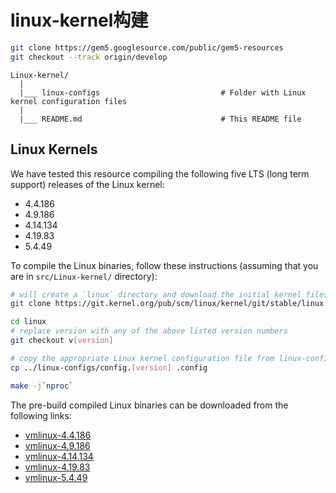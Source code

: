 
# linux-kernel构建

```bash
git clone https://gem5.googlesource.com/public/gem5-resources
git checkout --track origin/develop
```

```
Linux-kernel/
  |
  |___ linux-configs                           # Folder with Linux kernel configuration files
  |
  |___ README.md                               # This README file
```

## Linux Kernels

We have tested this resource compiling the following five LTS (long term support) releases of the Linux kernel:

- 4.4.186
- 4.9.186
- 4.14.134
- 4.19.83
- 5.4.49

To compile the Linux binaries, follow these instructions (assuming that you are in `src/Linux-kernel/` directory):

```bash
# will create a `linux` directory and download the initial kernel files into it.
git clone https://git.kernel.org/pub/scm/linux/kernel/git/stable/linux.git

cd linux
# replace version with any of the above listed version numbers
git checkout v[version]

# copy the appropriate Linux kernel configuration file from linux-configs/
cp ../linux-configs/config.[version] .config

make -j`nproc`
```

The pre-build compiled Linux binaries can be downloaded from the following links:

- [vmlinux-4.4.186](http://dist.gem5.org/dist/v22-0/kernels/x86/static/vmlinux-4.4.186)
- [vmlinux-4.9.186](http://dist.gem5.org/dist/v22-0/kernels/x86/static/vmlinux-4.9.186)
- [vmlinux-4.14.134](http://dist.gem5.org/dist/v22-0/kernels/x86/static/vmlinux-4.14.134)
- [vmlinux-4.19.83](http://dist.gem5.org/dist/v22-0/kernels/x86/static/vmlinux-4.19.83)
- [vmlinux-5.4.49](http://dist.gem5.org/dist/v22-0/kernels/x86/static/vmlinux-5.4.49)